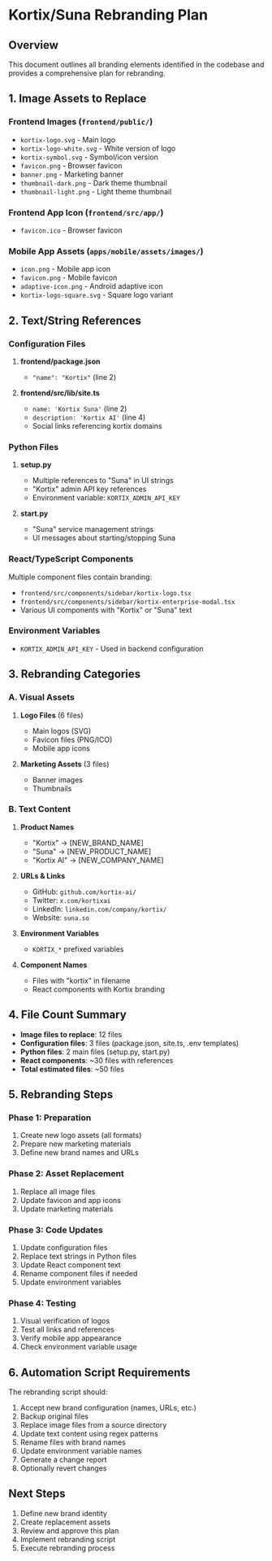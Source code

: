 # Kortix/Suna Rebranding Plan

## Overview
This document outlines all branding elements identified in the codebase and provides a comprehensive plan for rebranding.

## 1. Image Assets to Replace

### Frontend Images (`frontend/public/`)
- `kortix-logo.svg` - Main logo
- `kortix-logo-white.svg` - White version of logo
- `kortix-symbol.svg` - Symbol/icon version
- `favicon.png` - Browser favicon
- `banner.png` - Marketing banner
- `thumbnail-dark.png` - Dark theme thumbnail
- `thumbnail-light.png` - Light theme thumbnail

### Frontend App Icon (`frontend/src/app/`)
- `favicon.ico` - Browser favicon

### Mobile App Assets (`apps/mobile/assets/images/`)
- `icon.png` - Mobile app icon
- `favicon.png` - Mobile favicon
- `adaptive-icon.png` - Android adaptive icon
- `kortix-logo-square.svg` - Square logo variant

## 2. Text/String References

### Configuration Files
1. **frontend/package.json**
   - `"name": "Kortix"` (line 2)

2. **frontend/src/lib/site.ts**
   - `name: 'Kortix Suna'` (line 2)
   - `description: 'Kortix AI'` (line 4)
   - Social links referencing kortix domains

### Python Files
1. **setup.py**
   - Multiple references to "Suna" in UI strings
   - "Kortix" admin API key references
   - Environment variable: `KORTIX_ADMIN_API_KEY`

2. **start.py**
   - "Suna" service management strings
   - UI messages about starting/stopping Suna

### React/TypeScript Components
Multiple component files contain branding:
- `frontend/src/components/sidebar/kortix-logo.tsx`
- `frontend/src/components/sidebar/kortix-enterprise-modal.tsx`
- Various UI components with "Kortix" or "Suna" text

### Environment Variables
- `KORTIX_ADMIN_API_KEY` - Used in backend configuration

## 3. Rebranding Categories

### A. Visual Assets
1. **Logo Files** (6 files)
   - Main logos (SVG)
   - Favicon files (PNG/ICO)
   - Mobile app icons

2. **Marketing Assets** (3 files)
   - Banner images
   - Thumbnails

### B. Text Content
1. **Product Names**
   - "Kortix" → [NEW_BRAND_NAME]
   - "Suna" → [NEW_PRODUCT_NAME]
   - "Kortix AI" → [NEW_COMPANY_NAME]

2. **URLs & Links**
   - GitHub: `github.com/kortix-ai/`
   - Twitter: `x.com/kortixai`
   - LinkedIn: `linkedin.com/company/kortix/`
   - Website: `suna.so`

3. **Environment Variables**
   - `KORTIX_*` prefixed variables

4. **Component Names**
   - Files with "kortix" in filename
   - React components with Kortix branding

## 4. File Count Summary
- **Image files to replace**: 12 files
- **Configuration files**: 3 files (package.json, site.ts, .env templates)
- **Python files**: 2 main files (setup.py, start.py)
- **React components**: ~30 files with references
- **Total estimated files**: ~50 files

## 5. Rebranding Steps

### Phase 1: Preparation
1. Create new logo assets (all formats)
2. Prepare new marketing materials
3. Define new brand names and URLs

### Phase 2: Asset Replacement
1. Replace all image files
2. Update favicon and app icons
3. Update marketing materials

### Phase 3: Code Updates
1. Update configuration files
2. Replace text strings in Python files
3. Update React component text
4. Rename component files if needed
5. Update environment variables

### Phase 4: Testing
1. Visual verification of logos
2. Test all links and references
3. Verify mobile app appearance
4. Check environment variable usage

## 6. Automation Script Requirements

The rebranding script should:
1. Accept new brand configuration (names, URLs, etc.)
2. Backup original files
3. Replace image files from a source directory
4. Update text content using regex patterns
5. Rename files with brand names
6. Update environment variable names
7. Generate a change report
8. Optionally revert changes

## Next Steps
1. Define new brand identity
2. Create replacement assets
3. Review and approve this plan
4. Implement rebranding script
5. Execute rebranding process